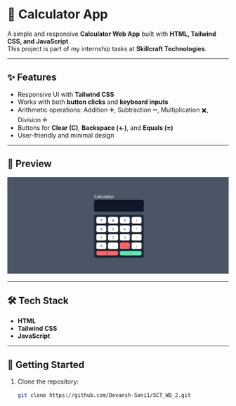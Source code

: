 # 🧮 Calculator App

A simple and responsive **Calculator Web App** built with **HTML, Tailwind CSS, and JavaScript**.  
This project is part of my internship tasks at **Skillcraft Technologies**.

---

## ✨ Features
- Responsive UI with **Tailwind CSS**  
- Works with both **button clicks** and **keyboard inputs**  
- Arithmetic operations: Addition ➕, Subtraction ➖, Multiplication ✖️, Division ➗  
- Buttons for **Clear (C)**, **Backspace (←)**, and **Equals (=)**  
- User-friendly and minimal design  

---

## 📸 Preview
<img src="./src/ss of calculater.png">

---

## 🛠️ Tech Stack
- **HTML**
- **Tailwind CSS**
- **JavaScript**

---

## 🚀 Getting Started

1. Clone the repository:
   ```bash
   git clone https://github.com/Devansh-Soni1/SCT_WD_2.git
